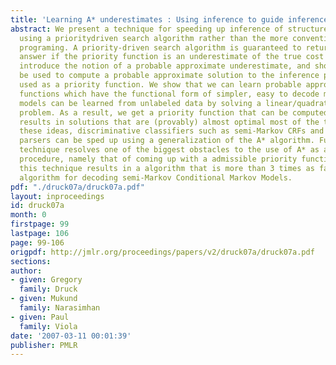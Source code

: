 ```yaml
---
title: 'Learning A* underestimates : Using inference to guide inference'
abstract: We present a technique for speeding up inference of structured variables
  using a prioritydriven search algorithm rather than the more conventional dynamic
  programing. A priority-driven search algorithm is guaranteed to return the optimal
  answer if the priority function is an underestimate of the true cost function. We
  introduce the notion of a probable approximate underestimate, and show that it can
  be used to compute a probable approximate solution to the inference problem when
  used as a priority function. We show that we can learn probable approximate underestimate
  functions which have the functional form of simpler, easy to decode models. These
  models can be learned from unlabeled data by solving a linear/quadratic optimization
  problem. As a result, we get a priority function that can be computed quickly, and
  results in solutions that are (provably) almost optimal most of the time. Using
  these ideas, discriminative classifiers such as semi-Markov CRFs and discriminative
  parsers can be sped up using a generalization of the A* algorithm. Further, this
  technique resolves one of the biggest obstacles to the use of A* as a general decoding
  procedure, namely that of coming up with a admissible priority function. Applying
  this technique results in a algorithm that is more than 3 times as fast as the Viterbi
  algorithm for decoding semi-Markov Conditional Markov Models.
pdf: "./druck07a/druck07a.pdf"
layout: inproceedings
id: druck07a
month: 0
firstpage: 99
lastpage: 106
page: 99-106
origpdf: http://jmlr.org/proceedings/papers/v2/druck07a/druck07a.pdf
sections: 
author:
- given: Gregory
  family: Druck
- given: Mukund
  family: Narasimhan
- given: Paul
  family: Viola
date: '2007-03-11 00:01:39'
publisher: PMLR
---
```

